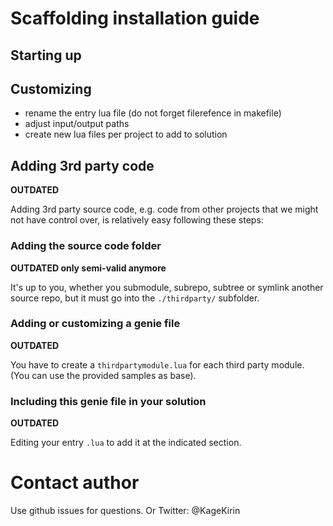 # Scaffolding installation guide

## Starting up

## Customizing

- rename the entry lua file (do not forget filerefence in makefile)
- adjust input/output paths
- create new lua files per project to add to solution

## Adding 3rd party code

**OUTDATED**

Adding 3rd party source code,
e.g. code from other projects that we might not have control over,
is relatively easy following these steps:

### Adding the source code folder

**OUTDATED only semi-valid anymore**

It's up to you, whether you submodule, subrepo, subtree or symlink another source repo,
but it must go into the `./thirdparty/` subfolder.

### Adding or customizing a genie file

**OUTDATED**

You have to create a `thirdpartymodule.lua` for each third party module.
(You can use the provided samples as base).

### Including this genie file in your solution

**OUTDATED**

Editing your entry `.lua` to add it at the indicated section.

# Contact author

Use github issues for questions.
Or Twitter: @KageKirin
